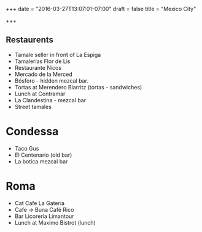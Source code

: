 +++
date = "2016-03-27T13:07:01-07:00"
draft = false
title = "Mexico City"

+++

Restaurents
-----------

* Tamale seller in front of La Espiga
* Tamalerías Flor de Lis
* Restaurante Nicos
* Mercado de la Merced
* Bósforo - hidden mezcal bar.
* Tortas at Merendero Biarritz (tortas - sandwiches)
* Lunch at Contramar
* La Clandestina - mezcal bar
* Street tamales

Condessa
========
* Taco Gus
* El Centenario (old bar)
* La botica mezcal bar

Roma
====
* Cat Cafe La Gatería
* Cafe -> Buna Café Rico
* Bar Licorería Limantour
* Lunch at Maximo Bistrot (lunch)


